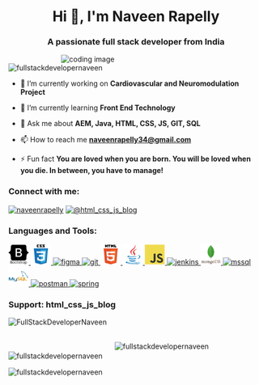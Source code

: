 <h1 align="center">Hi 👋, I'm Naveen Rapelly</h1>
<h3 align="center">A passionate full stack developer from India</h3>
<img align="right" alt="coding image" width="400" src="https://cdn.dribbble.com/users/1162077/screenshots/3848914/programmer.gif">

<p align="left"> <img src="https://komarev.com/ghpvc/?username=fullstackdevelopernaveen&label=Profile%20views&color=0e75b6&style=flat" alt="fullstackdevelopernaveen" /> </p>

- 🔭 I’m currently working on **Cardiovascular and Neuromodulation Project**

- 🌱 I’m currently learning **Front End Technology**

- 💬 Ask me about **AEM, Java, HTML, CSS, JS, GIT, SQL**

- 📫 How to reach me **naveenrapelly34@gmail.com**

- ⚡ Fun fact **You are loved when you are born. You will be loved when you die. In between, you have to manage!**

<h3 align="left">Connect with me:</h3>
<p align="left">
<a href="https://linkedin.com/in/naveenrapelly" target="blank"><img align="center" src="https://raw.githubusercontent.com/rahuldkjain/github-profile-readme-generator/master/src/images/icons/Social/linked-in-alt.svg" alt="naveenrapelly" height="30" width="40" /></a>
<a href="https://instagram.com/@html_css_js_blog" target="blank"><img align="center" src="https://raw.githubusercontent.com/rahuldkjain/github-profile-readme-generator/master/src/images/icons/Social/instagram.svg" alt="@html_css_js_blog" height="30" width="40" /></a>
</p>

<h3 align="left">Languages and Tools:</h3>
<p align="left"> <a href="https://getbootstrap.com" target="_blank" rel="noreferrer"> <img src="https://raw.githubusercontent.com/devicons/devicon/master/icons/bootstrap/bootstrap-plain-wordmark.svg" alt="bootstrap" width="40" height="40"/> </a> <a href="https://www.w3schools.com/css/" target="_blank" rel="noreferrer"> <img src="https://raw.githubusercontent.com/devicons/devicon/master/icons/css3/css3-original-wordmark.svg" alt="css3" width="40" height="40"/> </a> <a href="https://www.figma.com/" target="_blank" rel="noreferrer"> <img src="https://www.vectorlogo.zone/logos/figma/figma-icon.svg" alt="figma" width="40" height="40"/> </a> <a href="https://git-scm.com/" target="_blank" rel="noreferrer"> <img src="https://www.vectorlogo.zone/logos/git-scm/git-scm-icon.svg" alt="git" width="40" height="40"/> </a> <a href="https://www.w3.org/html/" target="_blank" rel="noreferrer"> <img src="https://raw.githubusercontent.com/devicons/devicon/master/icons/html5/html5-original-wordmark.svg" alt="html5" width="40" height="40"/> </a> <a href="https://www.java.com" target="_blank" rel="noreferrer"> <img src="https://raw.githubusercontent.com/devicons/devicon/master/icons/java/java-original.svg" alt="java" width="40" height="40"/> </a> <a href="https://developer.mozilla.org/en-US/docs/Web/JavaScript" target="_blank" rel="noreferrer"> <img src="https://raw.githubusercontent.com/devicons/devicon/master/icons/javascript/javascript-original.svg" alt="javascript" width="40" height="40"/> </a> <a href="https://www.jenkins.io" target="_blank" rel="noreferrer"> <img src="https://www.vectorlogo.zone/logos/jenkins/jenkins-icon.svg" alt="jenkins" width="40" height="40"/> </a> <a href="https://www.mongodb.com/" target="_blank" rel="noreferrer"> <img src="https://raw.githubusercontent.com/devicons/devicon/master/icons/mongodb/mongodb-original-wordmark.svg" alt="mongodb" width="40" height="40"/> </a> <a href="https://www.microsoft.com/en-us/sql-server" target="_blank" rel="noreferrer"> <img src="https://www.svgrepo.com/show/303229/microsoft-sql-server-logo.svg" alt="mssql" width="40" height="40"/> </a> <a href="https://www.mysql.com/" target="_blank" rel="noreferrer"> <img src="https://raw.githubusercontent.com/devicons/devicon/master/icons/mysql/mysql-original-wordmark.svg" alt="mysql" width="40" height="40"/> </a> <a href="https://postman.com" target="_blank" rel="noreferrer"> <img src="https://www.vectorlogo.zone/logos/getpostman/getpostman-icon.svg" alt="postman" width="40" height="40"/> </a> <a href="https://spring.io/" target="_blank" rel="noreferrer"> <img src="https://www.vectorlogo.zone/logos/springio/springio-icon.svg" alt="spring" width="40" height="40"/> </a> </p>

<h3 align="left">Support: html_css_js_blog </h3>
<p><a href="https://www.buymeacoffee.com/FullStackDeveloperNaveen"> <img align="left" src="https://cdn.buymeacoffee.com/buttons/v2/default-yellow.png" height="50" width="210" alt="FullStackDeveloperNaveen" /></a></p><br><br>

<p><img align="left" src="https://github-readme-stats.vercel.app/api/top-langs?username=fullstackdevelopernaveen&show_icons=true&locale=en&layout=compact" alt="fullstackdevelopernaveen" /></p>

<p>&nbsp;<img align="center" src="https://github-readme-stats.vercel.app/api?username=fullstackdevelopernaveen&show_icons=true&locale=en" alt="fullstackdevelopernaveen" /></p>

<p><img align="center" src="https://github-readme-streak-stats.herokuapp.com/?user=fullstackdevelopernaveen&" alt="fullstackdevelopernaveen" /></p>
